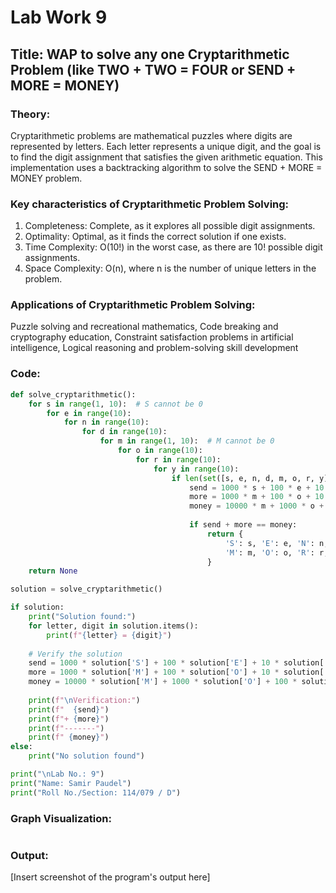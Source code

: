 # Lab Work 9

## Title: WAP to solve any one Cryptarithmetic Problem (like TWO + TWO = FOUR or SEND + MORE = MONEY)

### Theory:
Cryptarithmetic problems are mathematical puzzles where digits are represented by letters. Each letter represents a unique digit, and the goal is to find the digit assignment that satisfies the given arithmetic equation. This implementation uses a backtracking algorithm to solve the SEND + MORE = MONEY problem.

### Key characteristics of Cryptarithmetic Problem Solving:
1. Completeness: Complete, as it explores all possible digit assignments.
2. Optimality: Optimal, as it finds the correct solution if one exists.
3. Time Complexity: O(10!) in the worst case, as there are 10! possible digit assignments.
4. Space Complexity: O(n), where n is the number of unique letters in the problem.

### Applications of Cryptarithmetic Problem Solving:
Puzzle solving and recreational mathematics,
Code breaking and cryptography education,
Constraint satisfaction problems in artificial intelligence,
Logical reasoning and problem-solving skill development

### Code:
```python
def solve_cryptarithmetic():
    for s in range(1, 10):  # S cannot be 0
        for e in range(10):
            for n in range(10):
                for d in range(10):
                    for m in range(1, 10):  # M cannot be 0
                        for o in range(10):
                            for r in range(10):
                                for y in range(10):
                                    if len(set([s, e, n, d, m, o, r, y])) == 8:  # All digits are different
                                        send = 1000 * s + 100 * e + 10 * n + d
                                        more = 1000 * m + 100 * o + 10 * r + e
                                        money = 10000 * m + 1000 * o + 100 * n + 10 * e + y
                                        
                                        if send + more == money:
                                            return {
                                                'S': s, 'E': e, 'N': n, 'D': d,
                                                'M': m, 'O': o, 'R': r, 'Y': y
                                            }
    return None

solution = solve_cryptarithmetic()

if solution:
    print("Solution found:")
    for letter, digit in solution.items():
        print(f"{letter} = {digit}")
    
    # Verify the solution
    send = 1000 * solution['S'] + 100 * solution['E'] + 10 * solution['N'] + solution['D']
    more = 1000 * solution['M'] + 100 * solution['O'] + 10 * solution['R'] + solution['E']
    money = 10000 * solution['M'] + 1000 * solution['O'] + 100 * solution['N'] + 10 * solution['E'] + solution['Y']
    
    print(f"\nVerification:")
    print(f"  {send}")
    print(f"+ {more}")
    print(f"-------")
    print(f" {money}")
else:
    print("No solution found")

print("\nLab No.: 9")
print("Name: Samir Paudel")
print("Roll No./Section: 114/079 / D")
```

### Graph Visualization:
```
```


### Output:
[Insert screenshot of the program's output here]
